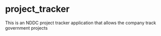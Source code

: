 # project_tracker
This is an NDDC project tracker application that allows the company track government projects
